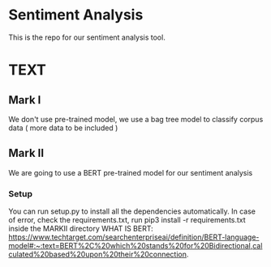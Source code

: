 # Sentiment Analysis

This is the repo for our sentiment analysis tool. 

# TEXT

## Mark I
We don't use pre-trained model, we use a bag tree model to classify corpus data ( more data to be included )

## Mark II
We are going to use a BERT pre-trained model for our sentiment analysis

### Setup
You can run setup.py to install all the dependencies automatically. In case of error, check the requirements.txt, run pip3 install -r requirements.txt inside the MARKII directory
WHAT IS BERT: https://www.techtarget.com/searchenterpriseai/definition/BERT-language-model#:~:text=BERT%2C%20which%20stands%20for%20Bidirectional,calculated%20based%20upon%20their%20connection.

